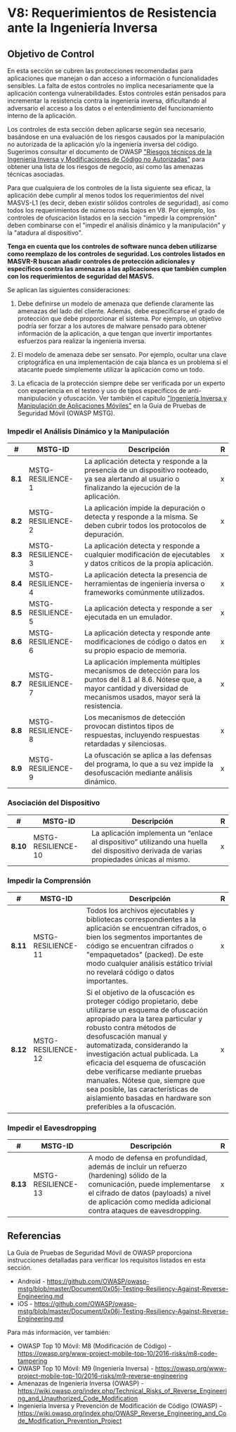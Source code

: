 # V8: Requerimientos de Resistencia ante la Ingeniería Inversa

## Objetivo de Control

En esta sección se cubren las protecciones recomendadas para aplicaciones que manejan o dan acceso a información o funcionalidades sensibles. La falta de estos controles no implica necesariamente que la aplicación contenga vulnerabilidades. Estos controles están pensados para incrementar la resistencia contra la ingeniería inversa, dificultando al adversario el acceso a los datos o el entendimiento del funcionamiento interno de la aplicación.

Los controles de esta sección deben aplicarse según sea necesario, basándose en una evaluación de los riesgos causados por la manipulación no autorizada de la aplicación y/o la ingeniería inversa del código. Sugerimos consultar el documento de OWASP ["Riesgos técnicos de la Ingeniería Inversa y Modificaciones de Código no Autorizadas"](https://wiki.owasp.org/index.php/Technical_Risks_of_Reverse_Engineering_and_Unauthorized_Code_Modification) para obtener una lista de los riesgos de negocio, así como las amenazas técnicas asociadas.

Para que cualquiera de los controles de la lista siguiente sea eficaz, la aplicación debe cumplir al menos todos los requerimientos del nivel MASVS-L1 (es decir, deben existir sólidos controles de seguridad), así como todos los requerimientos de números más bajos en V8. Por ejemplo, los controles de ofuscación listados en la sección "impedir la comprensión" deben combinarse con el "impedir el análisis dinámico y la manipulación" y la "atadura al dispositivo".

**Tenga en cuenta que los controles de software nunca deben utilizarse como reemplazo de los controles de seguridad. Los controles listados en MASVR-R buscan añadir controles de protección adicionales y específicos contra las amenazas a las aplicaciones que también cumplen con los requerimientos de seguridad del MASVS.**

Se aplican las siguientes consideraciones:

1. Debe definirse un modelo de amenaza que defiende claramente las amenazas del lado del cliente. Además, debe especificarse el grado de protección que debe proporcionar el sistema. Por ejemplo, un objetivo podría ser forzar a los autores de malware pensado para obtener información de la aplicación, a que tengan que invertir importantes esfuerzos para realizar la ingeniería inversa.

2. El modelo de amenaza debe ser sensato. Por ejemplo, ocultar una clave criptográfica en una implementación de caja blanca es un problema si el atacante puede simplemente utilizar la aplicación como un todo.

3. La eficacia de la protección siempre debe ser verificada por un experto con experiencia en el testeo y uso de tipos específicos de anti-manipulación y ofuscación. Ver también el capítulo ["Ingeniería Inversa y Manipulación de Aplicaciones Móviles"](https://github.com/OWASP/owasp-mstg/blob/master/Document/0x04c-Tampering-and-Reverse-Engineering.md) en la Guía de Pruebas de Seguridad Móvil (OWASP MSTG).

<!-- \pagebreak -->

### Impedir el Análisis Dinámico y la Manipulación

| # | MSTG-ID | Descripción | R |
| -- | ----------- | ---------------------- | - |
| **8.1** | MSTG-RESILIENCE-1 | La aplicación detecta y responde a la presencia de un dispositivo rooteado, ya sea alertando al usuario o finalizando la ejecución de la aplicación. | x |
| **8.2** | MSTG-RESILIENCE-2 | La aplicación impide la depuración o detecta y responde a la misma. Se deben cubrir todos los protocolos de depuración. | x |
| **8.3** | MSTG-RESILIENCE-3 | La aplicación detecta y responde a cualquier modificación de ejecutables y datos críticos de la propia aplicación. | x |
| **8.4** | MSTG-RESILIENCE-4 | La aplicación detecta la presencia de herramientas de ingeniería inversa o frameworks comúnmente utilizados. | x |
| **8.5** | MSTG-RESILIENCE-5 | La aplicación detecta y responde a ser ejecutada en un emulador.  | x |
| **8.6** | MSTG-RESILIENCE-6 | La aplicación detecta y responde ante modificaciones de código o datos en su propio espacio de memoria. | x |
| **8.7** | MSTG-RESILIENCE-7 | La aplicación implementa múltiples mecanismos de detección para los puntos del 8.1 al 8.6. Nótese que, a mayor cantidad y diversidad de mecanismos usados, mayor será la resistencia. | x |
| **8.8** | MSTG-RESILIENCE-8 | Los mecanismos de detección provocan distintos tipos de respuestas, incluyendo respuestas retardadas y silenciosas. | x |
| **8.9** | MSTG-RESILIENCE-9 | La ofuscación se aplica a las defensas del programa, lo que a su vez impide la desofuscación mediante análisis dinámico. | x |

### Asociación del Dispositivo

| # | MSTG-ID | Descripción | R |
| -- | ----------- | ---------------------- | - |
| **8.10** | MSTG-RESILIENCE-10 | La aplicación implementa un “enlace al dispositivo” utilizando una huella del dispositivo derivada de varias propiedades únicas al mismo. | x |

<!-- \pagebreak -->

### Impedir la Comprensión

| # | MSTG-ID | Descripción | R |
| -- | ----------- | ---------------------- | - |
| **8.11** | MSTG-RESILIENCE-11 | Todos los archivos ejecutables y bibliotecas correspondientes a la aplicación se encuentran cifrados, o bien los segmentos importantes de código se encuentran cifrados o "empaquetados" (packed). De este modo cualquier análisis estático trivial no revelará código o datos importantes. | x |
| **8.12** | MSTG-RESILIENCE-12 | Si el objetivo de la ofuscación es proteger código propietario, debe utilizarse un esquema de ofuscación apropiado para la tarea particular y robusto contra métodos de desofuscación manual y automatizada, considerando la investigación actual publicada. La eficacia del esquema de ofuscación debe verificarse mediante pruebas manuales. Nótese que, siempre que sea posible, las características de aislamiento basadas en hardware son preferibles a la ofuscación. | x |

### Impedir el Eavesdropping

| # | MSTG-ID | Descripción | R |
| -- | ----------- | ---------------------- | - |
| **8.13** | MSTG-RESILIENCE-13 | A modo de defensa en profundidad, además de incluir un refuerzo (hardening) sólido de la comunicación, puede implementarse el cifrado de datos (payloads) a nivel de aplicación como medida adicional contra ataques de eavesdropping. | x |

## Referencias

La Guía de Pruebas de Seguridad Móvil de OWASP proporciona instrucciones detalladas para verificar los requisitos listados en esta sección.

- Android - <https://github.com/OWASP/owasp-mstg/blob/master/Document/0x05j-Testing-Resiliency-Against-Reverse-Engineering.md>
- iOS - <https://github.com/OWASP/owasp-mstg/blob/master/Document/0x06j-Testing-Resiliency-Against-Reverse-Engineering.md>

Para más información, ver también:

- OWASP Top 10 Móvil: M8 (Modificación de Código) - <https://owasp.org/www-project-mobile-top-10/2016-risks/m8-code-tampering>
- OWASP Top 10 Móvil: M9 (Ingeniería Inversa) - <https://owasp.org/www-project-mobile-top-10/2016-risks/m9-reverse-engineering>
- Amenazas de Ingeniería Inversa (OWASP) - <https://wiki.owasp.org/index.php/Technical_Risks_of_Reverse_Engineering_and_Unauthorized_Code_Modification>
- Ingeniería Inversa y Prevención de Modificación de Código (OWASP) - <https://wiki.owasp.org/index.php/OWASP_Reverse_Engineering_and_Code_Modification_Prevention_Project>
